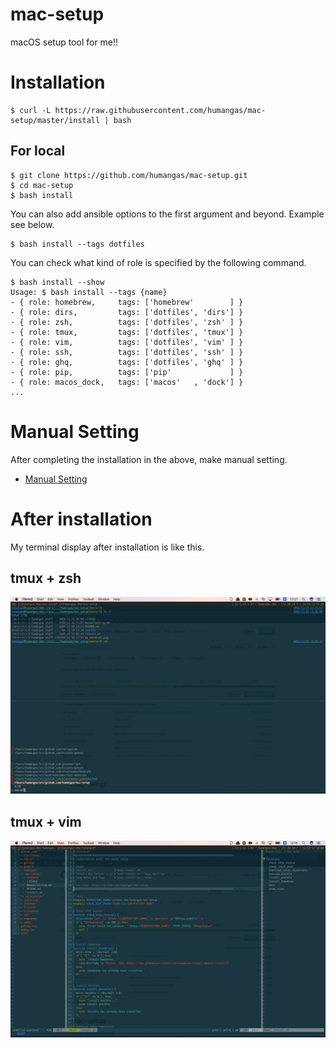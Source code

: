 # mac-setup 
macOS setup tool for me!!

# Installation
```
$ curl -L https://raw.githubusercontent.com/humangas/mac-setup/master/install | bash
```

## For local 
```
$ git clone https://github.com/humangas/mac-setup.git 
$ cd mac-setup 
$ bash install
```

You can also add ansible options to the first argument and beyond. Example see below.
```
$ bash install --tags dotfiles
```

You can check what kind of role is specified by the following command. 
```
$ bash install --show
Usage: $ bash install --tags {name}
- { role: homebrew,     tags: ['homebrew'        ] }
- { role: dirs,         tags: ['dotfiles', 'dirs'] }
- { role: zsh,          tags: ['dotfiles', 'zsh' ] }
- { role: tmux,         tags: ['dotfiles', 'tmux'] }
- { role: vim,          tags: ['dotfiles', 'vim' ] }
- { role: ssh,          tags: ['dotfiles', 'ssh' ] }
- { role: ghq,          tags: ['dotfiles', 'ghq' ] }
- { role: pip,          tags: ['pip'             ] }
- { role: macos_dock,   tags: ['macos'   , 'dock'] }
...
```

# Manual Setting
After completing the installation in the above, make manual setting.
- [Manual Setting](ManualSetting.md)


# After installation 
My terminal display after installation is like this.

## tmux + zsh
![my_terminal_tmux+zsh](my_terminal_tmux+zsh.png)

## tmux + vim
![my_terminal_tmux+vim_](my_terminal_tmux+vim.png)
